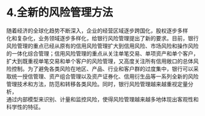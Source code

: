 # 4.全新的风险管理方法

随着经济的全球化趋势不断深入，企业的经营区域逐步跨国化，股权逐步多样<br />
    化和复杂化，业务领域逐步多样化，给银行风险管理提出了新的要求。目前，银行<br />
    风险管理的重点已经从原有的信用风险管理扩大到信用风险、市场风险和操作风险<br />
    的一体化综合管理；信用风险管理的重点从关注单笔交易、单项资产和单个客户，<br />
    扩大到既重视单笔交易和单个客户的风险管理，又高度关注所有信用敞口的总体风<br />
    险控制。为了避免各类风险在地区、产品、行业和客户群的过度集中，银行可以采<br />
    取统一授信管理、资产组合管理以及资产证券化、信用衍生品等一系列全新的风险<br />
    管理技术和方法，防范和转移各类风险。同时，银行风险管理越来越重视定量分析，<br />
    通过内部模型来识别、计量和监控风险，使得风险管理越来越多地体现出客观性和<br />
  科学性的特征。